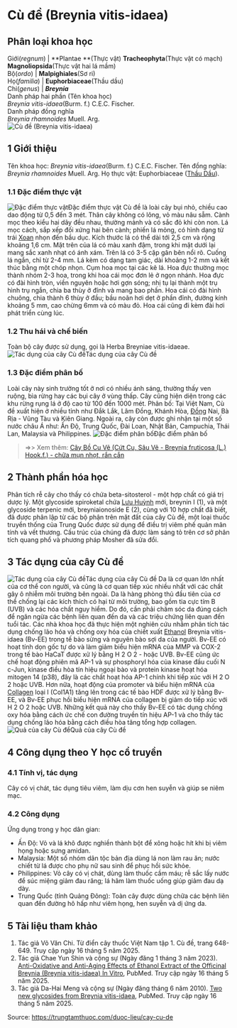 # Cù đề (Breynia vitis-idaea)

Phân loại khoa học  
---  
Giới(_regnum_) |  **Plantae **(Thực vật) **Tracheophyta**(Thực vật có mạch) **Magnoliopsida**(Thực vật hai lá mầm)  
Bộ(_ordo_) | **Malpighiales**(Sơ ri)  
Họ(_familia_) | **Euphorbiaceae**(Thầu dầu)  
Chi(_genus_) | **_Breynia_**  
Danh pháp hai phần (Tên khoa học)  
_Breynia vitis-idaea_(Burm. f.) C.E.C. Fischer.  
Danh pháp đồng nghĩa  
_Breynia rhamnoides_ Muell. Arg.  
![Cù đề \(Breynia vitis-idaea\)](https://trungtamthuoc.com/images/others/cu-de-5480.jpg)
##  1 Giới thiệu
Tên khoa học: _Breynia vitis-idaea_(Burm. f.) C.E.C. Fischer.
Tên đồng nghĩa: _Breynia rhamnoides_ Muell. Arg.
Họ thực vật: Euphorbiaceae ([Thầu Dầu](https://trungtamthuoc.com/duoc-lieu/thau-dau "Thầu Dầu")).
### 1.1 Đặc điểm thực vật
![Đặc điểm thực vật](https://trungtamthuoc.com/images/item/cu-de-0.jpg)Đặc điểm thực vật
Cù đề là loài cây bụi nhỏ, chiều cao dao động từ 0,5 đến 3 mét. Thân cây không có lông, vỏ màu nâu sẫm. Cành mọc theo kiểu hai dãy đều nhau, thường mảnh và có sắc đỏ khi còn non.
Lá mọc cách, sắp xếp đối xứng hai bên cành; phiến lá mỏng, có hình dạng từ trái [Xoan](https://trungtamthuoc.com/duoc-lieu/cay-xoan "Xoan") nhọn đến bầu dục. Kích thước lá có thể dài tới 2,5 cm và rộng khoảng 1,6 cm. Mặt trên của lá có màu xanh đậm, trong khi mặt dưới lại mang sắc xanh nhạt có ánh xám. Trên lá có 3-5 cặp gân bên nổi rõ. Cuống lá ngắn, chỉ từ 2-4 mm. Lá kèm có dạng tam giác, dài khoảng 1-2 mm và kết thúc bằng một chóp nhọn.
Cụm hoa mọc tại các kẽ lá. Hoa đực thường mọc thành nhóm 2-3 hoa, trong khi hoa cái mọc đơn lẻ ở ngọn nhánh.
Hoa đực có đài hình tròn, viền nguyên hoặc hơi gợn sóng; nhị tụ lại thành một trụ hình trụ ngắn, chia ba thùy ở đỉnh và mang bao phấn.
Hoa cái có đài hình chuông, chia thành 6 thùy ở đầu; bầu noãn hơi dẹt ở phần đỉnh, đường kính khoảng 5 mm, cao chừng 6mm và có màu đỏ. Hoa cái cũng đi kèm đài hơi phát triển cùng lúc.
### 1.2 Thu hái và chế biến
Toàn bộ cây được sử dụng, gọi là Herba Breyniae vitis-idaeae.
![Tác dụng của cây Cù đề](https://trungtamthuoc.com/images/item/cu-de-4.jpg)Tác dụng của cây Cù đề
### 1.3 Đặc điểm phân bố
Loài cây này sinh trưởng tốt ở nơi có nhiều ánh sáng, thường thấy ven ruộng, bìa rừng hay các bụi cây ở vùng thấp. Cây cũng hiện diện trong các khu rừng rụng lá ở độ cao từ 100 đến 1000 mét.
Phân bố: Tại Việt Nam, Cù đề xuất hiện ở nhiều tỉnh như Đắk Lắk, Lâm Đồng, Khánh Hòa, [Đồng](https://trungtamthuoc.com/hoat-chat/dong "Đồng") Nai, Bà Rịa - Vũng Tàu và Kiên Giang.
Ngoài ra, cây còn được ghi nhận tại một số nước châu Á như: Ấn Độ, Trung Quốc, Đài Loan, Nhật Bản, Campuchia, Thái Lan, Malaysia và Philippines.
![Đặc điểm phân bố](https://trungtamthuoc.com/images/item/cu-de-1.jpg)Đặc điểm phân bố
> =>> Xem thêm: [Cây Bồ Cu Vẽ (Cứt Cu, Sâu Vẽ - Breynia fruticosa (L.) Hook.f.) - chữa mụn nhọt, rắn cắn](https://trungtamthuoc.com/duoc-lieu/bo-cu-ve)
##  2 Thành phần hóa học
Phân tích rễ cây cho thấy có chứa beta-sitosterol - một hợp chất có giá trị dược lý.
Một glycoside spiroketal chứa [Lưu Huỳnh](https://trungtamthuoc.com/hoat-chat/luu-huynh "Lưu Huỳnh") mới, breynin I (1), và một glycoside terpenic mới, breyniaionoside E (2), cùng với 10 hợp chất đã biết, đã được phân lập từ các bộ phận trên mặt đất của cây Cù đề, một loại thuốc truyền thống của Trung Quốc được sử dụng để điều trị viêm phế quản mãn tính và vết thương. Cấu trúc của chúng đã được làm sáng tỏ trên cơ sở phân tích quang phổ và phương pháp Mosher đã sửa đổi.
##  3 Tác dụng của cây Cù đề
![Tác dụng của cây Cù đề](https://trungtamthuoc.com/images/item/cu-de-2.jpg)Tác dụng của cây Cù đề
Da là cơ quan lớn nhất của cơ thể con người, và cũng là cơ quan tiếp xúc nhiều nhất với các chất gây ô nhiễm môi trường bên ngoài. Da là hàng phòng thủ đầu tiên của cơ thể chống lại các kích thích có hại từ môi trường, bao gồm tia cực tím B (UVB) và các hóa chất nguy hiểm. Do đó, cần phải chăm sóc da đúng cách để ngăn ngừa các bệnh liên quan đến da và các triệu chứng liên quan đến tuổi tác.
Các nhà khoa học đã thực hiện một nghiên cứu nhằm phân tích tác dụng chống lão hóa và chống oxy hóa của chiết xuất [Ethanol](https://trungtamthuoc.com/hoat-chat/ethanol "Ethanol") Breynia vitis-idaea (Bv-EE) trong tế bào sừng và nguyên bào sợi da của người. Bv-EE có hoạt tính dọn gốc tự do và làm giảm biểu hiện mRNA của MMP và COX-2 trong tế bào HaCaT được xử lý bằng H 2 O 2 - hoặc UVB. Bv-EE cũng ức chế hoạt động phiên mã AP-1 và sự phosphoryl hóa của kinase đầu cuối N c-Jun, kinase điều hòa tín hiệu ngoại bào và protein kinase hoạt hóa mitogen 14 (p38), đây là các chất hoạt hóa AP-1 chính khi tiếp xúc với H 2 O 2 hoặc UVB. Hơn nữa, hoạt động của promoter và biểu hiện mRNA của [Collagen](https://trungtamthuoc.com/hoat-chat/collagen "Collagen") loại I (Col1A1) tăng lên trong các tế bào HDF được xử lý bằng Bv-EE, và Bv-EE phục hồi biểu hiện mRNA của collagen bị giảm do tiếp xúc với H 2 O 2 hoặc UVB. Những kết quả này cho thấy Bv-EE có tác dụng chống oxy hóa bằng cách ức chế con đường truyền tín hiệu AP-1 và cho thấy tác dụng chống lão hóa bằng cách điều hòa tăng tổng hợp collagen.
![Quả của cây Cù đề](https://trungtamthuoc.com/images/item/cu-de-3.jpg)Quả của cây Cù đề
##  4 Công dụng theo Y học cổ truyền
### 4.1 Tính vị, tác dụng
Cây có vị chát, tác dụng tiêu viêm, làm dịu cơn hen suyễn và giúp se niêm mạc.
### 4.2 Công dụng
Ứng dụng trong y học dân gian:
  * Ấn Độ: Vỏ và lá khô được nghiền thành bột để xông hoặc hít khi bị viêm họng hoặc sưng amidan.
  * Malaysia: Một số nhóm dân tộc bản địa dùng lá non làm rau ăn; nước chiết từ lá được cho phụ nữ sau sinh để phục hồi sức khỏe.
  * Philippines: Vỏ cây có vị chát, dùng làm thuốc cầm máu; rễ sắc lấy nước để súc miệng giảm đau răng; lá hãm làm thuốc uống giúp giảm đau dạ dày.
  * Trung Quốc (tỉnh Quảng Đông): Toàn cây được dùng chữa các bệnh liên quan đến đường hô hấp như viêm họng, hen suyễn và dị ứng da.


##  5 Tài liệu tham khảo
  1. Tác giả Võ Văn Chi. Từ điển cây thuốc Việt Nam tập 1. Cù đề, trang 648-649. Truy cập ngày 16 tháng 5 năm 2025.
  2. Tác giả Chae Yun Shin và cộng sự (Ngày đăng 1 tháng 3 năm 2023). [Anti-Oxidative and Anti-Aging Effects of Ethanol Extract of the Officinal Breynia (Breynia vitis-idaea) In Vitro](https://pubmed.ncbi.nlm.nih.gov/36903948/), PubMed. Truy cập ngày 16 tháng 5 năm 2025.
  3. Tác giả Da-Hai Meng và cộng sự (Ngày đăng tháng 6 năm 2010). [Two new glycosides from Breynia vitis-idaea](https://pubmed.ncbi.nlm.nih.gov/20552495/), PubMed. Truy cập ngày 16 tháng 5 năm 2025.




Source: https://trungtamthuoc.com/duoc-lieu/cay-cu-de